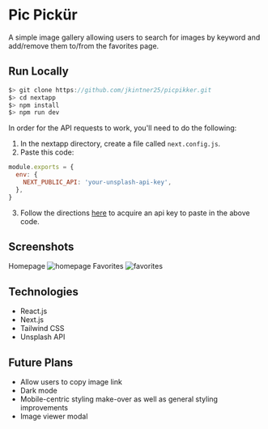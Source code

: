 # Pic Pickür
A simple image gallery allowing users to search for images by keyword and add/remove them to/from the favorites page.

## Run Locally

```javascript
$> git clone https://github.com/jkintner25/picpikker.git
$> cd nextapp
$> npm install
$> npm run dev
```
In order for the API requests to work, you'll need to do the following:
1. In the nextapp directory, create a file called `next.config.js`.
2. Paste this code:
```javascript
module.exports = {
  env: {
    NEXT_PUBLIC_API: 'your-unsplash-api-key',
  },
}
```
3. Follow the directions [here](https://unsplash.com/documentation) to acquire an api key to paste in the above code.

## Screenshots
Homepage
![homepage](https://user-images.githubusercontent.com/95717139/223176364-9d5689d0-e33c-4786-9a2e-a144041378c9.png)
Favorites
![favorites](https://user-images.githubusercontent.com/95717139/223176416-76c9417b-04bf-4fa9-949a-3accb6066f65.png)

## Technologies
* React.js
* Next.js
* Tailwind CSS
* Unsplash API

## Future Plans
* Allow users to copy image link
* Dark mode
* Mobile-centric styling make-over as well as general styling improvements
* Image viewer modal
